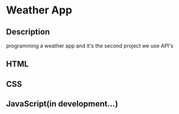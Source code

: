 # Weather App

## Description
programming a weather app and it's the second project we use API's

## HTML

## CSS

## JavaScript(in development...)
